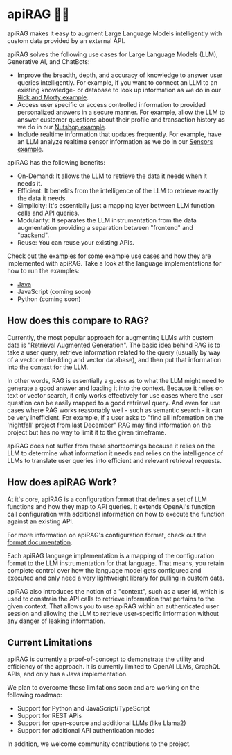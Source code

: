 # apiRAG 🤖🔌

apiRAG makes it easy to augment Large Language Models intelligently with custom data provided by an external API.

apiRAG solves the following use cases for Large Language Models (LLM), Generative AI, and ChatBots:
* Improve the breadth, depth, and accuracy of knowledge to answer user queries intelligently. For example, if you want to connect an LLM to an existing knowledge- or database to look up information as we do in our [Rick and Morty example](api-examples/rickandmorty).
* Access user specific or access controlled information to provided personalized answers in a secure manner. For example, allow the LLM to answer customer questions about their profile and transaction history as we do in our [Nutshop example](api-examples/nutshop).
* Include realtime information that updates frequently. For example, have an LLM analyze realtime sensor information as we do in our [Sensors example](api-examples/sensors).

apiRAG has the following benefits:
* On-Demand: It allows the LLM to retrieve the data it needs when it needs it.
* Efficient: It benefits from the intelligence of the LLM to retrieve exactly the data it needs. 
* Simplicity: It's essentially just a mapping layer between LLM function calls and API queries.
* Modularity: It separates the LLM instrumentation from the data augmentation providing a separation between "frontend" and "backend".
* Reuse: You can reuse your existing APIs.

Check out the [examples](api-examples) for some example use cases and how they are implemented with apiRAG. Take a look at the language implementations for how to run the examples:
* [Java](java/)
* JavaScript (coming soon)
* Python (coming soon)

## How does this compare to RAG?

Currently, the most popular approach for augmenting LLMs with custom data is "Retrieval Augmented Generation". The basic idea behind RAG is to take a user query, retrieve information related to the query (usually by way of a vector embedding and vector database), and then put that information into the context for the LLM.

In other words, RAG is essentially a guess as to what the LLM might need to generate a good answer and loading it into the context. Because it relies on text or vector search, it only works effectively for use cases where the user question can be easily mapped to a good retrieval query.
And even for use cases where RAG works reasonably well - such as semantic search - it can be very inefficient. For example, if a user asks to "find all information on the 'nightfall' project from last December" RAG may find information on the project but has no way to limit it to the given timeframe. 

apiRAG does not suffer from these shortcomings because it relies on the LLM to determine what information it needs and relies on the intelligence of LLMs to translate user queries into efficient and relevant retrieval requests.

## How does apiRAG Work?

At it's core, apiRAG is a configuration format that defines a set of LLM functions and how they map to API queries.
It extends OpenAI's function call configuration with additional information on how to execute the function against an existing API.

For more information on apiRAG's configuration format, check out the [format documentation](FORMAT.md).

Each apiRAG language implementation is a mapping of the configuration format to the LLM instrumentation for that language. That means, you retain complete control over how the language model gets configured and executed and only need a very lightweight library for pulling in custom data.

apiRAG also introduces the notion of a "context", such as a user id, which is used to constrain the API calls to retrieve
information that pertains to the given context. That allows you to use apiRAG within an authenticated user session
and allowing the LLM to retrieve user-specific information without any danger of leaking information.

## Current Limitations

apiRAG is currently a proof-of-concept to demonstrate the utility and efficiency of the approach.
It is currently limited to OpenAI LLMs, GraphQL APIs, and only has a Java implementation.

We plan to overcome these limitations soon and are working on the following roadmap:
* Support for Python and JavaScript/TypeScript
* Support for REST APIs
* Support for open-source and additional LLMs (like Llama2)
* Support for additional API authentication modes

In addition, we welcome community contributions to the project.